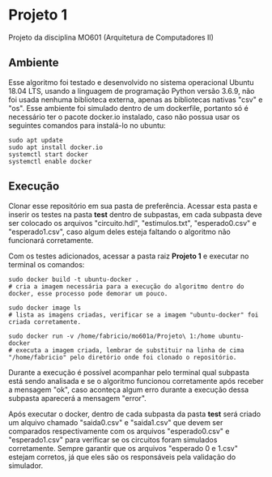 # Projeto 1
Projeto da disciplina MO601 (Arquitetura de Computadores II)

## Ambiente
Esse algoritmo foi testado e desenvolvido no sistema operacional Ubuntu 18.04 LTS, usando a linguagem de programação Python versão 3.6.9, não foi usada nenhuma biblioteca externa, apenas as bibliotecas nativas "csv" e "os". Esse ambiente foi simulado dentro de um dockerfile, portanto só é necessário ter o pacote docker.io instalado, caso não possua usar os seguintes comandos para instalá-lo no ubuntu:

```
sudo apt update
sudo apt install docker.io
systemctl start docker
systemctl enable docker
```

## Execução

Clonar esse repositório em sua pasta de preferência. Acessar esta pasta e inserir os testes na pasta **test** dentro de subpastas, em cada subpasta deve ser colocado os arquivos "circuito.hdl", "estimulos.txt", "esperado0.csv" e "esperado1.csv", caso algum deles esteja faltando o algoritmo não funcionará corretamente.

Com os testes adicionados, acessar a pasta raiz **Projeto 1** e executar no terminal os comandos:
```
sudo docker build -t ubuntu-docker .
# cria a imagem necessária para a execução do algoritmo dentro do docker, esse processo pode demorar um pouco.

sudo docker image ls
# lista as imagens criadas, verificar se a imagem "ubuntu-docker" foi criada corretamente.

sudo docker run -v /home/fabricio/mo601a/Projeto\ 1:/home ubuntu-docker
# executa a imagem criada, lembrar de substituir na linha de cima "/home/fabricio" pelo diretório onde foi clonado o repositório.
```

Durante a execução é possível acompanhar pelo terminal qual subpasta está sendo analisada e se o algoritmo funcionou corretamente após receber a mensagem "ok", caso aconteça algum erro durante a execução dessa subpasta aparecerá a mensagem "error".

Após executar o docker, dentro de cada subpasta da pasta **test** será criado um alquivo chamado "saida0.csv" e "saida1.csv" que devem ser comparados respectivamente com os arquivos "esperado0.csv" e "esperado1.csv" para verificar se os circuitos foram simulados corretamente. Sempre garantir que os arquivos "esperado 0 e 1.csv" estejam corretos, já que eles são os responsáveis pela validação do simulador.
